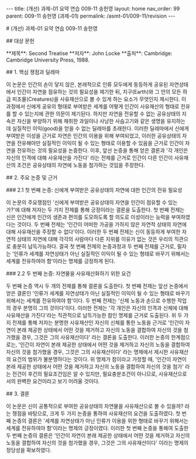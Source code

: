 \-\-- title: (개선) 과제-01 요약 연습 009-11 송헌영 layout: home
nav_order: 99 parent: 009-11 송헌영 (과제-01) permalink:
/asmt-01/009-11/revision \-\--

\# (개선) 과제-01 요약 연습 009-11 송헌영

\## 대상 문헌

\*\*제목\*\*: Second Treatise \*\*저자\*\*: John Locke \*\*출처\*\*:
Cambridge: Cambridge University Press, 1988.

\## 1. 핵심 쟁점과 딜레마

이 논문은 인간의 손이 닿지 않은, 본래적으로 인류 모두에게 동등하게
공유된 자연상태에서 인간이 자연을 점유하는 것의 필요성을 제기한 뒤,
지구(Earth)와 그 안의 모든 하급 피조물(Creatures)을 사유재산으로 볼 수
있게 하는 요소가 무엇인지 제시한다. 이 과정에서 신에게 공유의 형태로
부여받은 세계를 어떻게 인간이 사유재산의 형태로 전유를 할 수 있는지에
관한 의문이 제기된다. 하지만 자연을 전유할 수 없는 공유상태의 지속은
자신을 부양하기 위해 채취한 과일이나 사냥한 사슴고기와 같은 생명을
유지하는 데 실질적인 이익(good)을 얻을 수 없는 딜레마를 초래한다. 이러한
딜레마에서 신에게 부여받은 이성을 근거로 자연은 인간의 이용을 위해
부여되었고, 이러한 공유상태의 자연을 전유해야만 실질적인 이익이 될 수
있는 형태로 이용할 수 있음을 근거로 인간이 자연을 전유하는 것의 필요성을
논증한다. 이후, 앞선 논증을 통해 얻은 결론과 '각 개인은 자신의 인격에
대해 사유재산을 가진다' 라는 전제를 근거로 인간이 다른 인간이 사유재산의
조건은 공유상태의 자연에 노동을 첨가하는 것임을 주장한다.

\## 2. 주요 논증 및 근거

\### 2.1 첫 번째 논증: 신에게 부여받은 공유상태의 자연에 대한 인간의
전유 필요성

이 논문의 주요쟁점인 '신에게 부여받은 공유상태의 자연을 인간이 점유할 수
있는가?'에 대해 저자는 두 가지 전제를 통해 긍정이라는 결론을 도출한다.
첫 번째 전제는 신은 인간에게 인간의 생존과 편의를 도모하도록 할 의도로
이성이라는 능력을 부여하였다는 것이다. 두 번째 전제는 '인간이 어떠한
가공을 가하지 않은 자연적 상태의 자연에 대해 사유재산을 주장할 수
없다'이다. 이러한 두 번째 전제는 신이 동등하게 부여한 자연적 상태의
자연에 대해 각각의 사람마다 다른 지위를 이유가 없는 것은 우리의 직관으로
충분히 납득가능하다. 결국 첫 번째 전제의 논증과정과 두 번째 전제를
근거로, 필자는 '인류가 세계를 자연상태가 아닌 실질적인 이익이 될 수 있는
형태로 바꾸기 위해서는 세계를 전유하여야 함'이라는 명제를 긍정하게 된다.

\### 2.2 두 번째 논증: 자연물을 사유재산화하기 위한 요건

두 번째 논증 역시 두 개의 전제를 통해 결론을 도출한다. 첫 번째 전제는
앞선 논증에서 얻은 결론인 '인류가 세계를 자연상태가 아닌 실질적인 이익이
될 수 있는 형태로 바꾸기 위해서는 세계를 전유하여야 함'이다. 두 번째
전제는 '신체 노동과 손으로 수행한 작업의 경우 분명히 그의 것이다'이다.
이러한 전제는 '각 개인은 자신의 인격과 신체에 대해 사유재산을
가진다'라는 직관적으로 납득가능한 참인 명제를 근거로 도출된다. 위 두
가지 전제를 통해 저자는 분명한 사유재산인 자신의 신체를 통한 노동을
근거로 '인간이 자연이 본래 제공한 상태에서 어떤 것을 제거하고 자신의
노동을 결합하여 자신의 것을 첨가했을 경우, 그것은 그의 사유재산이다'
라는 결론을 도출한다. 이러한 논증의 한계점으로는, '인간이 자연이 본래
제공한 상태에서 어떤 것을 제거하고 자신의 노동을 결합하여 자신의 것을
첨가했을 경우, 그것은 그의 사유재산이다' 라는 명제에서 제시한 사유재산의
요건의 범위가 불분명하다는 것이다. 위 명제가 참이라고 가정할 때, '인간이
자연이 본래 제공한 상태에서 어떤 것을 제거하고 자신의 노동을 결합하여
자신의 것을 첨가' 라는 전건이 후건의 필요조건임은 알 수 있지만,
필요충분조건이 아니므로, 사유재산으로서의 완벽한 요건이라고 보기 어려울
것이다.

\## 3. 결론

이 논문은 신이 공통적으로 부여한 공유상태의 자연물을 사유재산으로 볼 수
있을까? 라는 쟁점을 바탕으로, 크게 두 가지 논증을 통하여 사유재산의
요건을 도출하였다. 첫 번째 논증의 결론은 '세계를 자연상태가 아닌 인류가
이용을 위한 형태로 바꾸기 위해서는 세계를 전유하여야 함'이라는 명제의
긍정이였다. 이러한 첫 번째 논증을 통해여 도출한 두 번째 논증의 결론은
'인간이 자연이 본래 제공한 상태에서 어떤 것을 제거하고 자신의 노동을
결합하여 자신의 것을 첨가했을 경우, 그것은 그의 사유재산이다' 이라는
명제의 정당성을 확보하였다.
